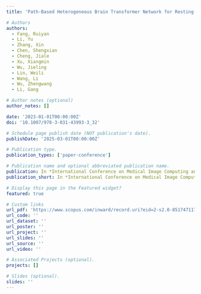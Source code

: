 ```yaml
---
title: 'Path-Based Heterogeneous Brain Transformer Network for Resting-State Functional Connectivity Analysis'

# Authors
authors:
  - Fang, Ruiyan
  - Li, Yu
  - Zhang, Xin
  - Chen, Shengxian
  - Cheng, Jiale
  - Xu, Xiangmin
  - Wu, Jieling
  - Lin, Weili
  - Wang, Li
  - Wu, Zhengwang
  - Li, Gang

# Author notes (optional)
author_notes: []

date: '2023-01-01T00:00:00Z'
doi: '10.1007/978-3-031-43993-3_32'

# Schedule page publish date (NOT publication's date).
publishDate: '2025-03-01T00:00:00Z'

# Publication type.
publication_types: ['paper-conference']

# Publication name and optional abbreviated publication name.
publication: In *International Conference on Medical Image Computing and Computer-Assisted Intervention*
publication_short: In *International Conference on Medical Image Computing and Computer-Assisted Intervention, MICCAI*

# Display this page in the Featured widget?
featured: true

# Custom links
url_pdf: 'https://www.scopus.com/inward/record.uri?eid=2-s2.0-85174711734&doi=10.1007%2f978-3-031-43993-3_32&partnerID=40&md5=56fdbf3120e82d55d5b2cdf18544b14d'
url_code: ''
url_dataset: ''
url_poster: ''
url_project: ''
url_slides: ''
url_source: ''
url_video: ''

# Associated Projects (optional).
projects: []

# Slides (optional).
slides: ''
---
```

